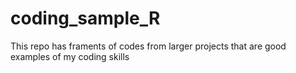 # coding_sample_R
 This repo has framents of codes from larger projects that are good examples of my coding skills
